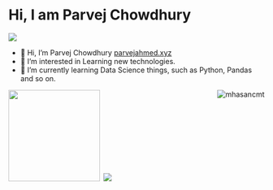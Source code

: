 <h1>Hi, I am Parvej Chowdhury</h1> <img src="https://c.tenor.com/-B81ztWwYAYAAAAj/covid-hi.gif"/>

- 👋 Hi, I’m Parvej Chowdhury <a href="https://parvejahmed.xyz/" target="_blank">parvejahmed.xyz</a>
- 👀 I’m interested in Learning new technologies.
- 🌱 I’m currently learning Data Science things, such as Python, Pandas and so on.

<img align='right' src="https://komarev.com/ghpvc/?username=mhasan-cmt" alt="mhasancmt" />
<p>
<img height="180em" src="https://github-readme-stats.vercel.app/api?username=parvej35&show_icons=true&hide_border=true&&count_private=true&include_all_commits=true" />
<img style="margin-left:.2rem;" src="https://github-readme-stats.vercel.app/api/top-langs/?username=parvej35&theme=cobalt&layout=compact"/>
</p>

